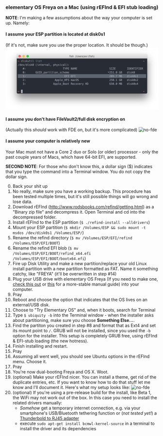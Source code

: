 ### elementary OS Freya on a Mac (using rEFInd & EFI stub loading)

**NOTE**: I'm making a few assumptions about the way your computer is set up. Namely:

#### I assume your ESP partition is located at disk0s1
(If it's not, make sure you use the proper location. It should be though.)
![wheres-esp](img/wheres-esp.png)

#### I assume you don't have FileVault2/full disk encryption on
(Actually this *should* work with FDE on, but it's more complicated)
![no-fde](img/no-fde.png)

#### I assume your computer is relatively new
Your Mac must not have a Core 2 duo or Solo (or older) processor - only the past couple years of Macs, which have 64-bit EFI, are supported.

**SECOND NOTE**: For those who don't know this, a dollar sign ($) indicates that you type the command into a Terminal window. You do not copy the dollar sign.

0. Back your shit up
0. No really, make sure you have a working backup. This procedure has been tested multiple times, but it's still possible things will go wrong and lose data.
1. Download rEFInd (http://www.rodsbooks.com/refind/getting.html) as a "Binary zip file" and decompress it. Open Terminal and cd into the decompressed folder.
2. Install rEFInd to the ESP partition (`$ ./refind-install --alldrivers`)
3. Mount your ESP partition (`$ mkdir /Volumes/ESP && sudo mount -t msdos /dev/disk0s1 /Volumes/ESP/`)
4. Rename the refind directory (`$ mv /Volumes/ESP/EFI/refind /Volumes/ESP/EFI/BOOT`)
5. Rename the refind EFI blob (`$ mv /Volumes/ESP/EFI/BOOT/refind_x64.efi /Volumes/ESP/EFI/BOOT/bootx64.efi`)
6. Fire up Disk Utility and make a new partition/replace your old Linux install partition with a new partition formatted as FAT. Name it something catchy, like "FREYA" (it'll be overwritten in step #14)
7. Plug your USB drive with elementary OS Freya (If you need to make one, [check this out](https://github.com/sdaitzman/elementary-thumbdrive-creator) or [this](https://github.com/aroman/freya-on-a-mac/tree/master/iso-to-usb) for a more-stable manual guide) into your computer.
8. Pray
9. Reboot and choose the option that indicates that the OS lives on an external/USB disk.
10. Choose to "Try Elementary OS" and, when it boots, search for Terminal
11. Type `$ ubiquity -b` into the Terminal window - when the installer asks about partitioning, make sure you choose **Something Else...**.
12. Find the partiton you created in step #8 and format that as Ext4 and set its mount point to `/`. GRUB will not be installed, since you used the `-b` option for the installer. This setup is completely GRUB free, using rEFInd & EFI-stub loading (the new hotness).
13. Finish installing and restart.
14. Pray
15. Assuming all went well, you should see Ubuntu options in the rEFInd menu. Choose it.
16. Pray
17. You're now dual-booting Freya and OS X. Woot.
18. (optional) Make your rEFInd nicer. You can install a theme, get rid of the duplicate entries, etc. If you want to know how to do that stuff let me know and I'll document it. Here's what my setup looks like:
![no-fde](img/finished-product.jpg)
20. (optional) If you're using a pre-release build for the install, like Beta 1, the WiFi may not work out of the box. In this case you need to install the related drivers manually:
    - *Somehow* get a temporary internet connection, e.g. via your smartphone's USB/Bluetooth tethering function or (*not tested yet!*) a [Thunderbold to RJ45 adapter](http://store.apple.com/us/product/MD463ZM/A/thunderbolt-to-gigabit-ethernet-adapter)
    - execute `sudo apt-get install bcmwl-kernel-source` in a terminal to install the driver and its dependencies
